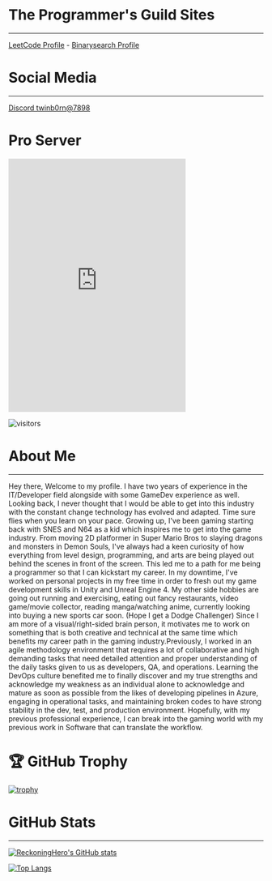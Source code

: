 # The Programmer's Guild Sites
-------------
[LeetCode Profile](https://leetcode.com/twinb0rn/) - [Binarysearch Profile](https://binarysearch.com/@/twinb0rn)  

# Social Media
-------------

[Discord twinb0rn@7898](https://discordapp.com/users/454490251126374401)

# Pro Server
<iframe src="https://discord.com/widget?id=793653576395784192&theme=dark" width="350" height="500" allowtransparency="true" frameborder="0" sandbox="allow-popups allow-popups-to-escape-sandbox allow-same-origin allow-scripts"></iframe>


![visitors](https://visitor-badge.glitch.me/badge?page_id=ReckoningHero.visitorbadge)



# About Me
____________________
Hey there, Welcome to my profile. I have two years of experience in the IT/Developer field alongside with some GameDev experience as well. Looking back, I never thought that I would be able to get into this industry with the constant change technology has evolved and adapted. Time sure flies when you learn on your pace. Growing up, I've been gaming starting back with SNES and N64 as a kid which inspires me to get into the game industry. From moving 2D platformer in Super Mario Bros to slaying dragons and monsters in Demon Souls, I've always had a keen curiosity of how everything from level design, programming, and arts are being played out behind the scenes in front of the screen. This led me to a path for me being a programmer so that I can kickstart my career. In my downtime, I've worked on personal projects in my free time in order to fresh out my game development skills in Unity and Unreal Engine 4. My other side hobbies are going out running and exercising, eating out fancy restaurants, video game/movie collector, reading manga/watching anime, currently looking into buying a new sports car soon. (Hope I get a Dodge Challenger) Since I am more of a visual/right-sided brain person, it motivates me to work on something that is both creative and technical at the same time which benefits my career path in the gaming industry.Previously, I worked in an agile methodology environment that requires a lot of collaborative and high demanding tasks that need detailed attention and proper understanding of the daily tasks given to us as developers, QA, and operations. Learning the DevOps culture benefited me to finally discover and my true strengths and acknowledge my weakness as an individual alone to acknowledge and mature as soon as possible from the likes of developing pipelines in Azure, engaging in operational tasks, and maintaining broken codes to have strong stability in the dev, test, and production environment. Hopefully, with my previous professional experience, I can break into the gaming world with my previous work in Software that can translate the workflow.

# 🏆 GitHub Trophy

[![trophy](https://github-profile-trophy.vercel.app/?username=ReckoningHero&column=8)](https://github-profile-trophy.vercel.app/?username=ReckoningHero&column=8)

# GitHub Stats
____________________
[![ReckoningHero's GitHub stats](https://github-readme-stats.vercel.app/api?username=ReckoningHero&show_icons=true&theme=radical)](https://github.com/ReckoningHero/github-readme-stats)

[![Top Langs](https://github-readme-stats.vercel.app/api/top-langs/?username=ReckoningHero&show_icons=true&theme=radical)](https://github.com/ReckoningHero/github-readme-stats)
